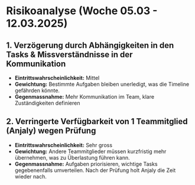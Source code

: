 # Risikoanalyse (Woche 05.03 - 12.03.2025)

## 1️. Verzögerung durch Abhängigkeiten in den Tasks & Missverständnisse in der Kommunikation
- **Eintrittswahrscheinlichkeit:** Mittel
- **Gewichtung:** Bestimmte Aufgaben bleiben unerledigt, was die Timeline gefährden könnte.
- **Gegenmassnahme:** Mehr Kommunikation im Team, klare Zuständigkeiten definieren

## 2️. Verringerte Verfügbarkeit von 1 Teammitglied (Anjaly) wegen Prüfung
- **Eintrittswahrscheinlichkeit:** Sehr gross
- **Gewichtung:** Andere Teammitglieder müssen kurzfristig mehr übernehmen, was zu Überlastung führen kann.
- **Gegenmassnahme:** Aufgaben priorisieren, wichtige Tasks gegebenenfalls umverteilen. Nach der Prüfung holt Anjaly die Zeit wieder nach.
